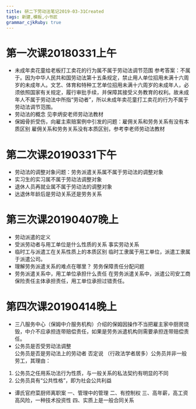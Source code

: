 ```yaml
---
title: 研二下劳动法笔记2019-03-31Created
tags: 新建,模板,小书匠
grammar_cjkRuby: true
---
```



# 第一次课20180331上午

- 未成年卖花童给老板打工卖花的行为属不属于劳动法调节范围
参考答案：不属于。因为中华人民共和国劳动法第十五条规定，禁止用人单位招用未满十六周岁的未成年人。文艺、体育和特种工艺单位招用未满十六周岁的未成年人，必须依照国家有关规定，履行审批手续，并保障其接受义务教育的权利。故未成年人不属于劳动法中所指“劳动者”，所以未成年卖花童打工卖花的行为不属于劳动法调节范围。
- 劳动法的概念
见李炳安老师劳动法教材
- 保姆骨折受伤，向雇主索赔案例中引发的问题：雇佣关系和劳务关系有没有本质区别
雇佣关系和劳务关系没有本质区别，参考李老师劳动法教材
# 第二次课20190331下午
- 劳动法的调整对象问题：劳务派遣关系属不属于劳动法的调整对象
- 实习生的实习属不属于劳动法调整对象
- 退休人员再就业属不属于劳动法的调整对象
- 达退休年龄后是劳动关系还是劳务关系
# 第三次课20190407晚上
- 劳动派遣的定义
- 受派劳动者与用工单位是什么性质的关系
事实劳动关系
- 临时工与派遣工在关系性质上的本质区别
临时工隶属于用工单位，派遣工隶属于派遣公司。
- 理解劳务派遣关系的难点在哪里？
劳务保障责任分配问题
- 劳务派遣关系中，用工单位承担什么责任
在劳务派遣关系中，派遣公司安工商保险责任主体承担责任，用工单位承担过错责任。
# 第四次课20190414晚上
- 三八服务中心（保姆中介服务机构）介绍的保姆因操作不当把雇主家中厨房烧毁，中介不应承担连带赔偿责任，如果是劳务派遣机构则需要承担连带赔偿责任。
- 公务员是否受劳动法调整         
公务员是否是劳动法上的劳动者
否定说
（行政法学者居多）公务员并非一般劳工，其理由：
1. 公务员之任用系功法行为性质，与一般关系的私法契约有明显的不同
2. 公务员具有“公共性格”，即为社会公共利益
- 谭氏官府菜厨师离职案
一、管理中的管理
二、有控制权
三、高年薪，高工资高风险，一种技术投资性
四、实质上是一般合同关系